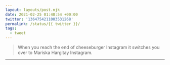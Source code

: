 ```yaml
---
layout: layouts/post.njk
date: 2021-02-25 01:48:54 +00:00
twitter: '1364754211003531268'
permalink: /status/{{ twitter }}/
tags: 
  - tweet
---
```


> When you reach the end of cheeseburger Instagram it switches you over to Mariska Hargitay Instagram.

---
